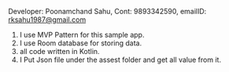 Developer: Poonamchand Sahu, Cont: 9893342590, emailID: rksahu1987@gmail.com

1. I use MVP Pattern for this sample app.
2. I use Room database for storing data.
3. all code written in Kotlin.
4. I Put Json file under the assest folder and get all value from it.

